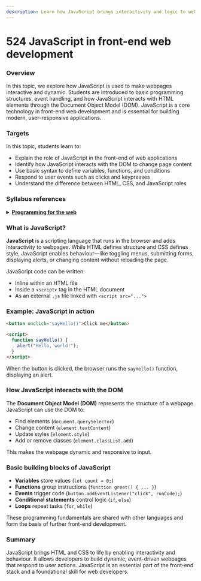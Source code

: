 ```yaml
---
description: Learn how JavaScript brings interactivity and logic to webpages.
---
```


# 524 JavaScript in front-end web development

### Overview

In this topic, we explore how JavaScript is used to make webpages interactive and dynamic. Students are introduced to basic programming structures, event handling, and how JavaScript interacts with HTML elements through the Document Object Model (DOM). JavaScript is a core technology in front-end web development and is essential for building modern, user-responsive applications.

### Targets

In this topic, students learn to:

* Explain the role of JavaScript in the front-end of web applications
* Identify how JavaScript interacts with the DOM to change page content
* Use basic syntax to define variables, functions, and conditions
* Respond to user events such as clicks and keypresses
* Understand the difference between HTML, CSS, and JavaScript roles

### Syllabus references

<details>

<summary><a href="https://curriculum.nsw.edu.au/learning-areas/tas/software-engineering-11-12-2022/content/year-12/fa6aab137e"><strong>Programming for the web</strong></a></summary>

**Designing web applications**

* Model elements that form a web development system\
  – client-side (front-end) web programming

</details>

### What is JavaScript?

**JavaScript** is a scripting language that runs in the browser and adds interactivity to webpages. While HTML defines structure and CSS defines style, JavaScript enables behaviour—like toggling menus, submitting forms, displaying alerts, or changing content without reloading the page.

JavaScript code can be written:

* Inline within an HTML file
* Inside a `<script>` tag in the HTML document
* As an external `.js` file linked with `<script src="...">`

### Example: JavaScript in action

```html
<button onclick="sayHello()">Click me</button>

<script>
  function sayHello() {
    alert("Hello, world!");
  }
</script>
```

When the button is clicked, the browser runs the `sayHello()` function, displaying an alert.

### How JavaScript interacts with the DOM

The **Document Object Model (DOM)** represents the structure of a webpage. JavaScript can use the DOM to:

* Find elements (`document.querySelector`)
* Change content (`element.textContent`)
* Update styles (`element.style`)
* Add or remove classes (`element.classList.add`)

This makes the webpage dynamic and responsive to input.

### Basic building blocks of JavaScript

* **Variables** store values (`let count = 0;`)
* **Functions** group instructions (`function greet() { ... }`)
* **Events** trigger code (`button.addEventListener("click", runCode);`)
* **Conditional statements** control logic (`if`, `else`)
* **Loops** repeat tasks (`for`, `while`)

These programming fundamentals are shared with other languages and form the basis of further front-end development.

### Summary

JavaScript brings HTML and CSS to life by enabling interactivity and behaviour. It allows developers to build dynamic, event-driven webpages that respond to user actions. JavaScript is an essential part of the front-end stack and a foundational skill for web developers.
